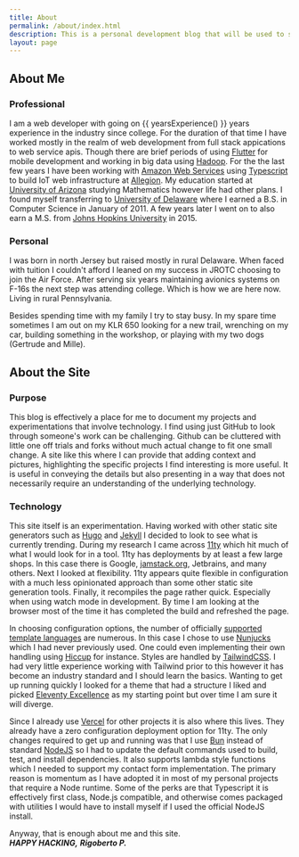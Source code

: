 ```yaml
---
title: About
permalink: /about/index.html
description: This is a personal development blog that will be used to showcase any interesting work I have been doing.
layout: page
---
```


## About Me

### Professional

I am a web developer with going on {{ yearsExperience() }} years experience in the industry since college. For the duration of that time I have worked mostly in the realm of web development from full stack appications to web service apis. Though there are brief periods of using [Flutter](https://flutter.dev/) for mobile development and working in big data using [Hadoop](https://hadoop.apache.org). For the the last few years I have been working with [Amazon Web Services](https://aws.amazon.com/) using [Typescript](https://www.typescriptlang.org/) to build IoT web infrastructure at [Allegion](https://www.allegion.com/corp/en/index.html). My education started at [University of Arizona](https://www.arizona.edu/) studying Mathematics however life had other plans. I found myself transferring to [University of Delaware](https://www.udel.edu) where I earned a B.S. in Computer Science in January of 2011. A few years later I went on to also earn a M.S. from [Johns Hopkins University](https://www.jhu.edu/) in 2015.

### Personal

I was born in north Jersey but raised mostly in rural Delaware. When faced with tuition I couldn't afford I leaned on my success in JROTC choosing to join the Air Force. After serving six years maintaining avionics systems on F-16s the next step was attending college. Which is how we are here now. Living in rural Pennsylvania.

Besides spending time with my family I try to stay busy. In my spare time sometimes I am out on my KLR 650 looking for a new trail, wrenching on my car, building something in the workshop, or playing with my two dogs (Gertrude and Mille).

## About the Site

### Purpose
This blog is effectively a place for me to document my projects and experimentations that involve technology. I find using just GitHub to look through someone's work can be challenging. Github can be cluttered with little one off trials and forks without much actual change to fit one small change. A site like this where I can provide that adding context and pictures, highlighting the specific projects I find interesting is more useful. It is useful in conveying the details but also presenting in a way that does not necessarily require an understanding of the underlying technology.

### Technology
This site itself is an experimentation. Having worked with other static site generators such as [Hugo](https://gohugo.io/) and [Jekyll](https://jekyllrb.com/) I decided to look to see what is currently trending. During my research I came across [11ty](https://www.11ty.dev/) which hit much of what I would look for in a tool. 11ty has deployments by at least a few large shops. In this case there is Google, [jamstack.org](https://jamstack.org), Jetbrains, and many others. Next I looked at flexibility. 11ty appears quite flexible in configuration with a much less opinionated approach than some other static site generation tools. Finally, it recompiles the page rather quick. Especially when using watch mode in development. By time I am looking at the browser most of the time it has completed the build and refreshed the page.

In choosing configuration options, the number of officially [supported template languages](https://www.11ty.dev/docs/languages/) are numerous. In this case I chose to use [Nunjucks](https://mozilla.github.io/nunjucks/) which I had never previously used. One could even implementing their own handling using [Hiccup](https://github.com/weavejester/hiccup) for instance. Styles are handled by [TailwindCSS](https://tailwindcss.com/). I had very little experience working with Tailwind prior to this however it has become an industry standard and I should learn the basics. Wanting to get up running quickly I looked for a theme that had a structure I liked and picked [Eleventy Excellence](https://github.com/madrilene/eleventy-excellent/) as my starting point but over time I am sure it will diverge.

Since I already use [Vercel](https://vercel.com/) for other projects it is also where this lives. They already have a zero configuration deployment option for 11ty. The only changes required to get up and running was that I use [Bun](https://bun.sh) instead of standard [NodeJS](https://nodejs.org/) so I had to update the default commands used to build, test, and install dependencies. It also supports lambda style functions which I needed to support my contact form implementation. The primary reason is momentum as I have adopted it in most of my personal projects that require a Node runtime. Some of the perks are that Typescript it is effectively first class, Node.js compatible, and otherwise comes packaged with utilities I would have to install myself if I used the official NodeJS install.

Anyway, that is enough about me and this site.
<br />
_**HAPPY HACKING,**_
_**Rigoberto P.**_
